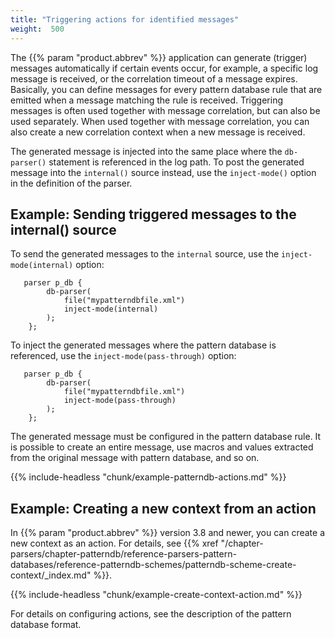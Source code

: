 ```yaml
---
title: "Triggering actions for identified messages"
weight:  500
---
```

<!-- DISCLAIMER: This file is based on the syslog-ng Open Source Edition documentation https://github.com/balabit/syslog-ng-ose-guides/commit/2f4a52ee61d1ea9ad27cb4f3168b95408fddfdf2 and is used under the terms of The syslog-ng Open Source Edition Documentation License. The file has been modified by Axoflow. -->

The {{% param "product.abbrev" %}} application can generate (trigger) messages automatically if certain events occur, for example, a specific log message is received, or the correlation timeout of a message expires. Basically, you can define messages for every pattern database rule that are emitted when a message matching the rule is received. Triggering messages is often used together with message correlation, but can also be used separately. When used together with message correlation, you can also create a new correlation context when a new message is received.

The generated message is injected into the same place where the `db-parser()` statement is referenced in the log path. To post the generated message into the `internal()` source instead, use the `inject-mode()` option in the definition of the parser.


## Example: Sending triggered messages to the internal() source

To send the generated messages to the `internal` source, use the `inject-mode(internal)` option:

```shell
   parser p_db {
        db-parser(
            file("mypatterndbfile.xml")
            inject-mode(internal)
        );
    };
```

To inject the generated messages where the pattern database is referenced, use the `inject-mode(pass-through)` option:

```shell
   parser p_db {
        db-parser(
            file("mypatterndbfile.xml")
            inject-mode(pass-through)
        );
    };
```


The generated message must be configured in the pattern database rule. It is possible to create an entire message, use macros and values extracted from the original message with pattern database, and so on.

{{% include-headless "chunk/example-patterndb-actions.md" %}}


## Example: Creating a new context from an action

In {{% param "product.abbrev" %}} version 3.8 and newer, you can create a new context as an action. For details, see {{% xref "/chapter-parsers/chapter-patterndb/reference-parsers-pattern-databases/reference-patterndb-schemes/patterndb-scheme-create-context/_index.md" %}}.

{{% include-headless "chunk/example-create-context-action.md" %}}


For details on configuring actions, see the description of the pattern database format.
